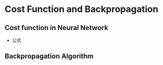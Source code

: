# Cost Function and Backpropagation

## Cost function in Neural Network
* 公式

## Backpropagation Algorithm